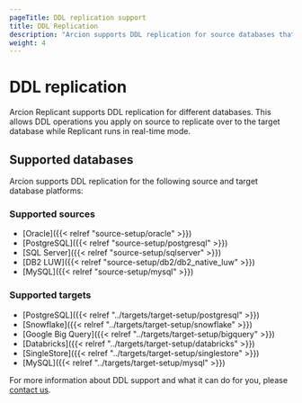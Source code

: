 ```yaml
---
pageTitle: DDL replication support 
title: DDL Replication
description: "Arcion supports DDL replication for source databases that allows you to replicate DDL changes on source to the target database."
weight: 4
---
```


# DDL replication
Arcion Replicant supports DDL replication for different databases. This allows DDL operations you apply on source to replicate over to the target database while Replicant runs in real-time mode.

## Supported databases
Arcion supports DDL replication for the following source and target database platforms:

### Supported sources
- [Oracle]({{< relref "source-setup/oracle" >}})
- [PostgreSQL]({{< relref "source-setup/postgresql" >}})
- [SQL Server]({{< relref "source-setup/sqlserver" >}})
- [DB2 LUW]({{< relref "source-setup/db2/db2_native_luw" >}})
- [MySQL]({{< relref "source-setup/mysql" >}})

### Supported targets
- [PostgreSQL]({{< relref "../targets/target-setup/postgresql" >}})
- [Snowflake]({{< relref "../targets/target-setup/snowflake" >}})
- [Google Big Query]({{< relref "../targets/target-setup/bigquery" >}})
- [Databricks]({{< relref "../targets/target-setup/databricks" >}})
- [SingleStore]({{< relref "../targets/target-setup/singlestore" >}})
- [MySQL]({{< relref "../targets/target-setup/mysql" >}})

For more information about DDL support and what it can do for you, please [contact us](https://arcion.io/contact).